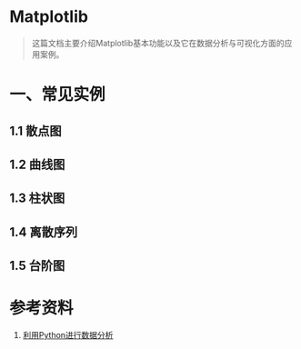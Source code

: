 # Matplotlib

> 这篇文档主要介绍Matplotlib基本功能以及它在数据分析与可视化方面的应用案例。



# 一、常见实例

## 1.1 散点图



## 1.2 曲线图



## 1.3 柱状图



## 1.4 离散序列



## 1.5 台阶图



# 参考资料

1. [利用Python进行数据分析](https://wesmckinney.com/book/)